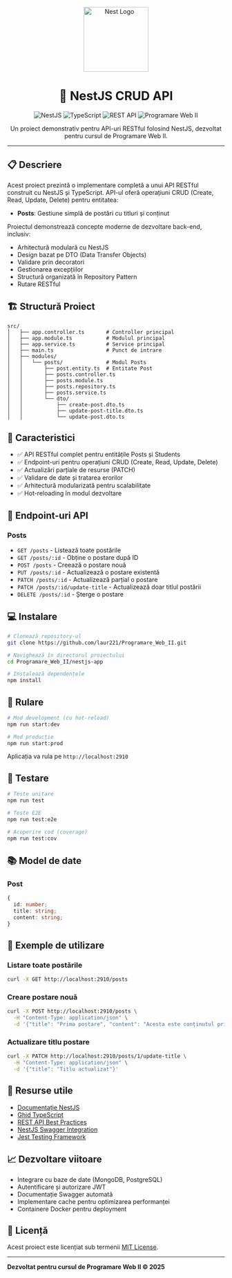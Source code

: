 <p align="center">
  <a href="http://nestjs.com/" target="blank"><img src="https://nestjs.com/img/logo-small.svg" width="150" alt="Nest Logo" /></a>
</p>

<h1 align="center">🚀 NestJS CRUD API</h1>

<p align="center">
  <img src="https://img.shields.io/badge/NestJS-E0234E?style=flat-square&logo=nestjs&logoColor=white" alt="NestJS" />
  <img src="https://img.shields.io/badge/TypeScript-3178C6?style=flat-square&logo=typescript&logoColor=white" alt="TypeScript" />
  <img src="https://img.shields.io/badge/REST_API-009688?style=flat-square&logo=fastapi&logoColor=white" alt="REST API" />
  <img src="https://img.shields.io/badge/Programare_Web_II-4B32C3?style=flat-square" alt="Programare Web II" />
</p>

<p align="center">
  Un proiect demonstrativ pentru API-uri RESTful folosind NestJS, dezvoltat pentru cursul de Programare Web II.
</p>

---

## 📋 Descriere

Acest proiect prezintă o implementare completă a unui API RESTful construit cu NestJS și TypeScript. API-ul oferă operațiuni CRUD (Create, Read, Update, Delete) pentru entitatea:

- **Posts**: Gestiune simplă de postări cu titluri și conținut

Proiectul demonstrează concepte moderne de dezvoltare back-end, inclusiv:

- Arhitectură modulară cu NestJS
- Design bazat pe DTO (Data Transfer Objects)
- Validare prin decoratori
- Gestionarea excepțiilor
- Structură organizată în Repository Pattern
- Rutare RESTful

## 🏗️ Structură Proiect

```
src/
│   ├── app.controller.ts       # Controller principal
│   ├── app.module.ts           # Modulul principal
│   ├── app.service.ts          # Service principal
│   ├── main.ts                 # Punct de intrare
│   ├── modules/
│   │   └── posts/              # Modul Posts
│   │       ├── post.entity.ts  # Entitate Post
│   │       ├── posts.controller.ts
│   │       ├── posts.module.ts
│   │       ├── posts.repository.ts
│   │       ├── posts.service.ts
│   │       └── dto/
│   │           ├── create-post.dto.ts
│   │           ├── update-post-title.dto.ts
│   │           └── update-post.dto.ts
```

## 🌟 Caracteristici

- ✅ API RESTful complet pentru entitățile Posts și Students
- ✅ Endpoint-uri pentru operațiuni CRUD (Create, Read, Update, Delete)
- ✅ Actualizări parțiale de resurse (PATCH)
- ✅ Validare de date și tratarea erorilor
- ✅ Arhitectură modularizată pentru scalabilitate
- ✅ Hot-reloading în modul dezvoltare

## 🚦 Endpoint-uri API

### Posts

- `GET /posts` - Listează toate postările
- `GET /posts/:id` - Obține o postare după ID
- `POST /posts` - Creează o postare nouă
- `PUT /posts/:id` - Actualizează o postare existentă
- `PATCH /posts/:id` - Actualizează parțial o postare
- `PATCH /posts/:id/update-title` - Actualizează doar titlul postării
- `DELETE /posts/:id` - Șterge o postare

## 💻 Instalare

```bash
# Clonează repository-ul
git clone https://github.com/laur221/Programare_Web_II.git

# Navighează în directorul proiectului
cd Programare_Web_II/nestjs-app

# Instalează dependențele
npm install
```

## 🚀 Rulare

```bash
# Mod development (cu hot-reload)
npm run start:dev

# Mod producție
npm run start:prod
```

Aplicația va rula pe `http://localhost:2910`

## 🧪 Testare

```bash
# Teste unitare
npm run test

# Teste E2E
npm run test:e2e

# Acoperire cod (coverage)
npm run test:cov
```

## 📚 Model de date

### Post

```typescript
{
  id: number;
  title: string;
  content: string;
}
```

## 📝 Exemple de utilizare

### Listare toate postările

```bash
curl -X GET http://localhost:2910/posts
```

### Creare postare nouă

```bash
curl -X POST http://localhost:2910/posts \
  -H "Content-Type: application/json" \
  -d '{"title": "Prima postare", "content": "Acesta este conținutul primei postări."}'
```

### Actualizare titlu postare

```bash
curl -X PATCH http://localhost:2910/posts/1/update-title \
  -H "Content-Type: application/json" \
  -d '{"title": "Titlu actualizat"}'
```

## 🔗 Resurse utile

- [Documentație NestJS](https://docs.nestjs.com/)
- [Ghid TypeScript](https://www.typescriptlang.org/docs/)
- [REST API Best Practices](https://restfulapi.net/)
- [NestJS Swagger Integration](https://docs.nestjs.com/openapi/introduction)
- [Jest Testing Framework](https://jestjs.io/docs/getting-started)

## 📈 Dezvoltare viitoare

- Integrare cu baze de date (MongoDB, PostgreSQL)
- Autentificare și autorizare JWT
- Documentație Swagger automată
- Implementare cache pentru optimizarea performanței
- Containere Docker pentru deployment

## 📄 Licență

Acest proiect este licențiat sub termenii [MIT License](LICENSE).

---

**Dezvoltat pentru cursul de Programare Web II © 2025**
